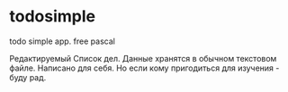 # todosimple
todo simple app. free pascal

Редактируемый Список дел. 
Данные хранятся в обычном текстовом файле.
Написано для себя. Но если кому пригодиться для изучения - буду рад.
